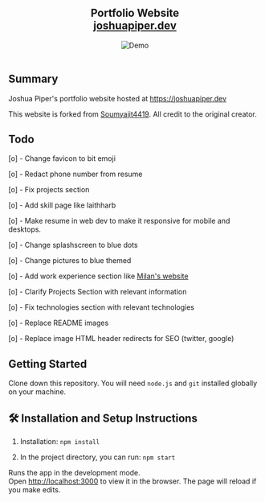 <h2 align="center">
  Portfolio Website<br/>
  <a href="https://joshuapiper.dev/" target="_blank">joshuapiper.dev</a>
</h2>
<div align="center">
  <img alt="Demo" src="./Images/readme-img1.png" />
</div>

<br/>

## Summary

Joshua Piper's portfolio website hosted at https://joshuapiper.dev

This website is forked from [Soumyajit4419](https://github.com/soumyajit4419/Portfolio). All credit to the original creator.

## Todo

[o] - Change favicon to bit emoji
 
[o] - Redact phone number from resume

[o] - Fix projects section

[o] - Add skill page like laithharb

[o] - Make resume in web dev to make it responsive for mobile and desktops.

[o] - Change splashscreen to blue dots

[o] - Change pictures to blue themed

[o] - Add work experience section like [Milan's website](https://milan.milanovic.org/)

[o] - Clarify Projects Section with relevant information

[o] - Fix technologies section with relevant technologies

[o] - Replace README images

[o] - Replace image HTML header redirects for SEO (twitter, google)

## Getting Started

Clone down this repository. You will need `node.js` and `git` installed globally on your machine.

## 🛠 Installation and Setup Instructions

1. Installation: `npm install`

2. In the project directory, you can run: `npm start`

Runs the app in the development mode.\
Open [http://localhost:3000](http://localhost:3000) to view it in the browser.
The page will reload if you make edits.
